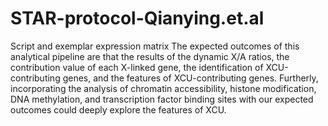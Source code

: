 # STAR-protocol-Qianying.et.al
Script and exemplar expression matrix
The expected outcomes of this analytical pipeline are that the results of the dynamic X/A ratios, 
the contribution value of each X-linked gene, the identification of XCU-contributing genes, 
and the features of XCU-contributing genes. 
Furtherly, incorporating the analysis of chromatin accessibility, histone modification, DNA methylation, 
and transcription factor binding sites with our expected outcomes could deeply explore the features of XCU.
